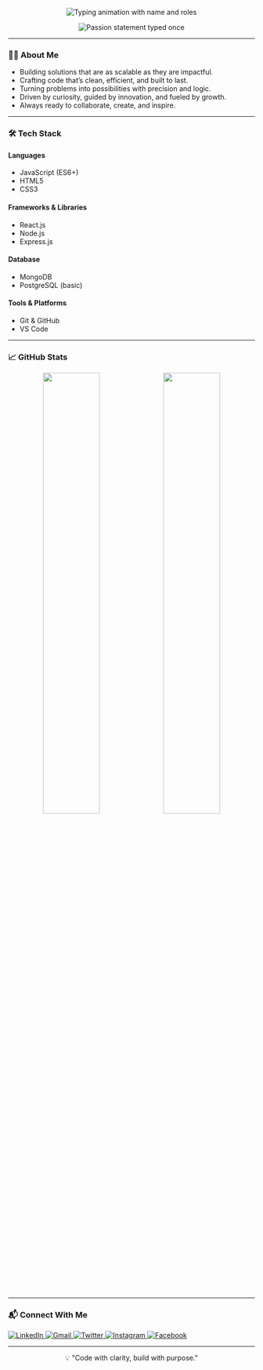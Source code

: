 <p align="center">
  <img src="https://readme-typing-svg.demolab.com?font=JetBrains+Mono&size=28&duration=2000&pause=1000&color=1E90FF&center=true&vCenter=true&width=800&lines=Hi+there,+I'm+Byerith.;Software+Developer.;Tech+Enthusiast." alt="Typing animation with name and roles" />
</p>

<p align="center">
  <img src="https://readme-typing-svg.demolab.com?font=JetBrains+Mono&size=20&duration=4000&pause=1000&color=708090&center=true&vCenter=true&width=700&repeat=false&lines=Crafting+efficient,+clean+code+and+scalable+solutions." alt="Passion statement typed once" />
</p>

---

### 🧑‍💻 About Me
- Building solutions that are as scalable as they are impactful.
- Crafting code that’s clean, efficient, and built to last.
- Turning problems into possibilities with precision and logic.
- Driven by curiosity, guided by innovation, and fueled by growth.
- Always ready to collaborate, create, and inspire. 

---

### 🛠 Tech Stack

#### Languages  
- JavaScript (ES6+)   
- HTML5  
- CSS3  

#### Frameworks & Libraries  
- React.js  
- Node.js  
- Express.js  

#### Database  
- MongoDB  
- PostgreSQL (basic)  

#### Tools & Platforms  
- Git & GitHub  
- VS Code  

---

### 📈 GitHub Stats

<p align="center">
  <img src="https://github-readme-stats.vercel.app/api?username=rithul-kp&show_icons=true&theme=transparent" width="48%" />
  <img src="https://streak-stats.demolab.com?user=rithul-kp&theme=transparent" width="48%" />
</p>


---

### 📬 Connect With Me

<p align="left">
  <a href="https://www.linkedin.com/in/rithul-kp-520930340/" target="_blank">
    <img src="https://img.shields.io/badge/LinkedIn-0077B5?style=flat&logo=linkedin&logoColor=white" alt="LinkedIn" />
  </a>
  <a href="mailto:rithulkpcoc@gmail.com" target="_blank">
    <img src="https://img.shields.io/badge/Gmail-D14836?style=flat&logo=gmail&logoColor=white" alt="Gmail" />
  </a>
  <a href="https://twitter.com/yourtwitter" target="_blank">
    <img src="https://img.shields.io/badge/Twitter-1DA1F2?style=flat&logo=twitter&logoColor=white" alt="Twitter" />
  </a>
   <a href="https://www.instagram.com/rit.hullll" target="_blank">
    <img src="https://img.shields.io/badge/Instagram-E4405F?style=flat&logo=instagram&logoColor=white" alt="Instagram" />
  </a>
    <a href="https://www.facebook.com/share/1AZEUhs7gd/" target="_blank">
    <img src="https://img.shields.io/badge/Facebook-1877F2?style=flat&logo=facebook&logoColor=white" alt="Facebook" />
  </a>
</p>

---

<p align="center">💡 "Code with clarity, build with purpose."</p>
